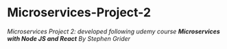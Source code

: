 # Microservices-Project-2

_Microservices Project 2: developed following udemy course **Microservices with Node JS and React** By Stephen Grider_
